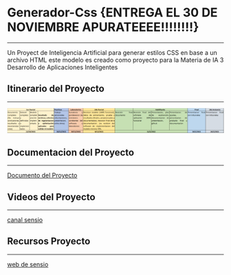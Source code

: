 # Generador-Css {ENTREGA EL 30 DE NOVIEMBRE APURATEEEE!!!!!!!!}
--------------------------------------------------------------------
Un Proyect de Inteligencia Artificial para generar estilos CSS en base a un archivo HTML este modelo es creado como proyecto para la Materia de IA 3 Desarrollo de Aplicaciones Inteligentes 

## Itinerario del Proyecto
--------------------------------------------------------------------
![](https://raw.githubusercontent.com/Zelechos/Generador-Css/main/assets/Itinerario%20de%20Proyecto.jpeg)

## Documentacion del Proyecto
--------------------------------------------------------------------
[Documento del Proyecto](https://docs.google.com/document/d/1_G_6ib9mBZGtH7s2uOg_oM1QPAmYayBG-QSPX9U3nkE/edit?usp=sharing)


## Videos del Proyecto
--------------------------------------------------------------------
[canal sensio](https://www.youtube.com/c/sensio-ia/videos)


## Recursos Proyecto
--------------------------------------------------------------------
[web de sensio](https://juansensio.com/blog)
